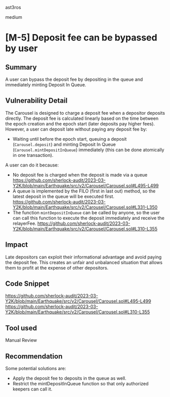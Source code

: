 ast3ros

medium

# [M-5] Deposit fee can be bypassed by user

## Summary

A user can bypass the deposit fee by depositing in the queue and immediately minting Deposit In Queue.

## Vulnerability Detail

The Carousel is designed to charge a deposit fee when a depositor deposits directly. The deposit fee is calculated linearly based on the time between the epoch creation and the epoch start (later deposits pay higher fees). However, a user can deposit late without paying any deposit fee by:
- Waiting until before the epoch start, queuing a deposit (`Carousel.deposit`) and minting Deposit In Queue (`Carousel.mintDepositInQueue`) immediately (this can be done atomically in one transaction).

A user can do it because:
- No deposit fee is charged when the deposit is made via a queue
https://github.com/sherlock-audit/2023-03-Y2K/blob/main/Earthquake/src/v2/Carousel/Carousel.sol#L495-L499
- A queue is implemented by the FILO (first in last out) method, so the latest deposit in the queue will be executed first. 
https://github.com/sherlock-audit/2023-03-Y2K/blob/main/Earthquake/src/v2/Carousel/Carousel.sol#L331-L350
- The function `mintDepositInQueue` can be called by anyone, so the user can call this function to execute the deposit immediately and receive the relayerFee.
https://github.com/sherlock-audit/2023-03-Y2K/blob/main/Earthquake/src/v2/Carousel/Carousel.sol#L310-L355

## Impact

Late depositors can exploit their informational advantage and avoid paying the deposit fee. This creates an unfair and unbalanced situation that allows them to profit at the expense of other depositors.

## Code Snippet

https://github.com/sherlock-audit/2023-03-Y2K/blob/main/Earthquake/src/v2/Carousel/Carousel.sol#L495-L499
https://github.com/sherlock-audit/2023-03-Y2K/blob/main/Earthquake/src/v2/Carousel/Carousel.sol#L310-L355

## Tool used

Manual Review

## Recommendation

Some potential solutions are:

- Apply the deposit fee to deposits in the queue as well.
- Restrict the mintDepositInQueue function so that only authorized keepers can call it.